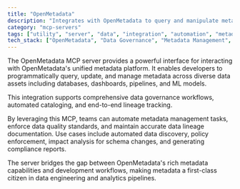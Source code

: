 ```yaml
---
title: "OpenMetadata"
description: "Integrates with OpenMetadata to query and manipulate metadata across data assets for governance, cataloging, and lineage tracking."
category: "mcp-servers"
tags: ["utility", "server", "data", "integration", "automation", "metadata management", "data governance", "data lineage"]
tech_stack: ["OpenMetadata", "Data Governance", "Metadata Management", "Data Lineage", "APIs", "Data Assets"]
---
```


The OpenMetadata MCP server provides a powerful interface for interacting with OpenMetadata's unified metadata platform. It enables developers to programmatically query, update, and manage metadata across diverse data assets including databases, dashboards, pipelines, and ML models. 

This integration supports comprehensive data governance workflows, automated cataloging, and end-to-end lineage tracking.

By leveraging this MCP, teams can automate metadata management tasks, enforce data quality standards, and maintain accurate data lineage documentation. Use cases include automated data discovery, policy enforcement, impact analysis for schema changes, and generating compliance reports. 

The server bridges the gap between OpenMetadata's rich metadata capabilities and development workflows, making metadata a first-class citizen in data engineering and analytics pipelines.